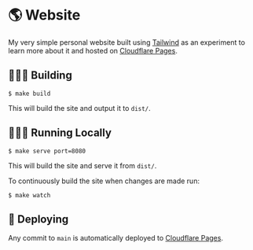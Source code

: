 # 🌎 Website

My very simple personal website built using [Tailwind](https://tailwindcss.com) 
as an experiment to learn more about it and hosted on [Cloudflare Pages](https://pages.cloudflare.com/).

## 👷🏻‍♂️ Building

    $ make build

This will build the site and output it to `dist/`.

## 👨🏻‍💻 Running Locally

    $ make serve port=8080

This will build the site and serve it from `dist/`.

To continuously build the site when changes are made run:

    $ make watch

## 🚀 Deploying

Any commit to `main` is automatically deployed to [Cloudflare Pages](https://pages.cloudflare.com/).

